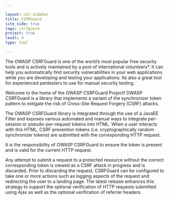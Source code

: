 ```yaml
---

layout: col-sidebar
title: CSFRGuard
site_side: true
tags: csrfguard
project: true
level: 4
type: tool

---
```

<!-- rebuild 40 -->

The OWASP CSRFGuard is one of the world’s most popular free security tools and is actively maintained by a pool of international volunteers*. It can help you automatically find security vulnerabilities in your web applications while you are developing and testing your applications. Its also a great tool for experienced pentesters to use for manual security testing.

Welcome to the home of the OWASP CSRFGuard Project! OWASP CSRFGuard is a library that implements a variant of the synchronizer token pattern to mitigate the risk of Cross-Site Request Forgery (CSRF) attacks. 

The OWASP CSRFGuard library is integrated through the use of a JavaEE Filter and exposes various automated and manual ways to integrate per-session or pseudo-per-request tokens into HTML. When a user interacts with this HTML, CSRF prevention tokens (i.e. cryptographically random synchronizer tokens) are submitted with the corresponding HTTP request. 

It is the responsibility of OWASP CSRFGuard to ensure the token is present and is valid for the current HTTP request. 

Any attempt to submit a request to a protected resource without the correct corresponding token is viewed as a CSRF attack in progress and is discarded. Prior to discarding the request, CSRFGuard can be configured to take one or more actions such as logging aspects of the request and redirecting the user to a landing page. 
The latest release enhances this strategy to support the optional verification of HTTP requests submitted using Ajax as well as the optional verification of referrer headers.
